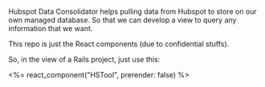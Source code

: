 Hubspot Data Consolidator helps pulling data from Hubspot to store on our own managed database. So that we can develop a view to query any information that we want.

This repo is just the React components (due to confidential stuffs).

So, in the view of a Rails project, just use this:

<%= react_component("HSTool", prerender: false) %>
